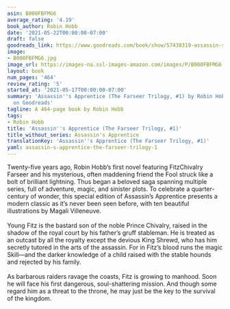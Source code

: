 ```yaml
---
asin: B000FBFMG6
average_rating: '4.19'
book_author: Robin Hobb
date: '2021-05-22T00:00:00-07:00'
draft: false
goodreads_link: https://www.goodreads.com/book/show/57438319-assassin-s-apprentice
image:
- B000FBFMG6.jpg
image_url: https://images-na.ssl-images-amazon.com/images/P/B000FBFMG6.01._SCLZZZZZZZ.jpg
layout: book
num_pages: '464'
review_rating: '5'
started_at: '2021-05-17T00:00:00-07:00'
summary: 'Assassin''s Apprentice (The Farseer Trilogy, #1) by Robin Hobb - rated 4.19/5
  on Goodreads'
tagline: A 464-page book by Robin Hobb
tags:
- Robin Hobb
title: 'Assassin''s Apprentice (The Farseer Trilogy, #1)'
title_without_series: Assassin's Apprentice
translationKey: 'Assassin''s Apprentice (The Farseer Trilogy, #1)'
yaml: assassin-s-apprentice-the-farseer-trilogy-1
---
```


Twenty-five years ago, Robin Hobb’s first novel featuring FitzChivalry Farseer and his mysterious, often maddening friend the Fool struck like a bolt of brilliant lightning. Thus began a beloved saga spanning multiple series, full of adventure, magic, and sinister plots. To celebrate a quarter-century of wonder, this special edition of Assassin’s Apprentice presents a modern classic as it’s never been seen before, with ten beautiful illustrations by Magali Villeneuve.<br /><br />Young Fitz is the bastard son of the noble Prince Chivalry, raised in the shadow of the royal court by his father’s gruff stableman. He is treated as an outcast by all the royalty except the devious King Shrewd, who has him secretly tutored in the arts of the assassin. For in Fitz’s blood runs the magic Skill—and the darker knowledge of a child raised with the stable hounds and rejected by his family.<br /><br />As barbarous raiders ravage the coasts, Fitz is growing to manhood. Soon he will face his first dangerous, soul-shattering mission. And though some regard him as a threat to the throne, he may just be the key to the survival of the kingdom.